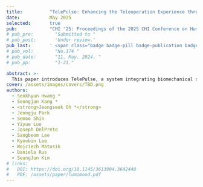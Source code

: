 ```yaml
---
title:          "TelePulse: Enhancing the Teleoperation Experience through Biomechanical Simulation-Based Electrical Muscle Stimulation in Virtual Reality"
date:           May 2025
selected:       true
pub:            "CHI '25: Proceedings of the 2025 CHI Conference on Human Factors in Computing Systems"
# pub_pre:        "Submitted to "
# pub_post:       'Under review.'
pub_last:       ' <span class="badge badge-pill badge-publication badge-success">1<sup>st</sup> author</span>'
# pub_vol:        "No.174 "
# pub_date:       "11. May. 2024. "
# pub_pp:         "1-21."

abstract: >-
  This paper introduces TelePulse, a system integrating biomechanical simulation with electrical muscle stimulation (EMS) to provide precise haptic feedback for teleoperation tasks in virtual reality. TelePulse comprises two key components: a physical simulation module that calculates joint torques based on real-time force data, and an EMS module that converts these torques into muscle stimulation. Two experiments were conducted to evaluate the system. In the first experiment, we assessed the accuracy of EMS signals generated through biomechanical simulations by comparing them with electromyography (EMG) data during force-directed tasks. The results demonstrated that TelePulse provided muscle stimulation patterns closely resembling natural muscle activations. In the second experiment, we evaluated the impact of TelePulse on teleoperation performance across continuous and impulse force tasks, showing significant improvements in task accuracy and presence compared to conventional EMS systems. The results suggest that TelePulse's biomechanical EMS enhances teleoperation by providing realistic force feedback in virtual environments.
cover: /assets/images/covers/TBD.png
authors:
  - Seokhyun Hwang *
  - Seongjun Kang *
  - <strong>Jeongseok Oh *</strong>
  - Jeongju Park
  - Semoo Shin
  - Yiyue Luo
  - Joseph DelPreto
  - Sangbeom Lee
  - Kyoobin Lee
  - Wojciech Matusik
  - Daniela Rus
  - SeungJun Kim
# links:
#   DOI: https://doi.org/10.1145/3613904.3642440
#   PDF: /assets/paper/lumimood.pdf
---
```

